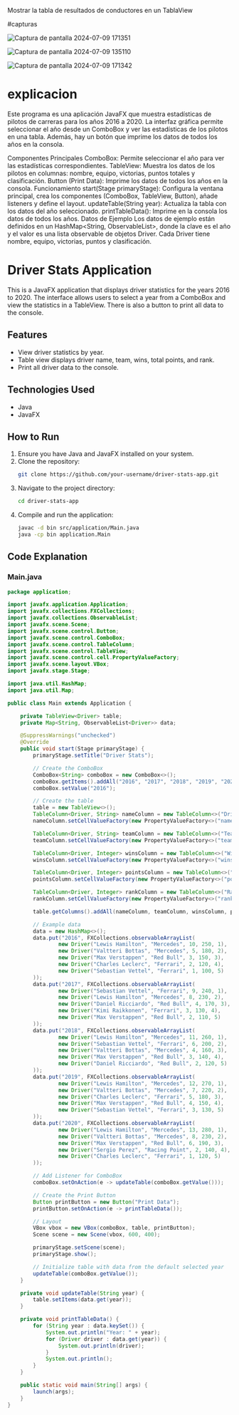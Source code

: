 Mostrar la tabla de resultados de conductores en un TablaView

#capturas


![Captura de pantalla 2024-07-09 171351](https://github.com/Ivanmurillojr30/tabla-de-resultados-de-conductores/assets/168851753/dd0dd86d-a938-4e47-86c6-cc1a479816b6)


![Captura de pantalla 2024-07-09 135110](https://github.com/Ivanmurillojr30/tabla-de-resultados-de-conductores/assets/168851753/7fab6ce9-8aab-4ab9-b3c4-b4ba39069270)


![Captura de pantalla 2024-07-09 171342](https://github.com/Ivanmurillojr30/tabla-de-resultados-de-conductores/assets/168851753/31f14251-3e93-4fe6-a2ae-a6f38b7254db)


# explicacion 

Este programa es una aplicación JavaFX que muestra estadísticas de pilotos de carreras para los años 2016 a 2020. La interfaz gráfica permite seleccionar el año desde un ComboBox y ver las estadísticas de los pilotos en una tabla. Además, hay un botón que imprime los datos de todos los años en la consola.

Componentes Principales
ComboBox: Permite seleccionar el año para ver las estadísticas correspondientes.
TableView: Muestra los datos de los pilotos en columnas: nombre, equipo, victorias, puntos totales y clasificación.
Button (Print Data): Imprime los datos de todos los años en la consola.
Funcionamiento
start(Stage primaryStage): Configura la ventana principal, crea los componentes (ComboBox, TableView, Button), añade listeners y define el layout.
updateTable(String year): Actualiza la tabla con los datos del año seleccionado.
printTableData(): Imprime en la consola los datos de todos los años.
Datos de Ejemplo
Los datos de ejemplo están definidos en un HashMap<String, ObservableList<Driver>>, donde la clave es el año y el valor es una lista observable de objetos Driver. Cada Driver tiene nombre, equipo, victorias, puntos y clasificación.

# Driver Stats Application

This is a JavaFX application that displays driver statistics for the years 2016 to 2020. The interface allows users to select a year from a ComboBox and view the statistics in a TableView. There is also a button to print all data to the console.

## Features

- View driver statistics by year.
- Table view displays driver name, team, wins, total points, and rank.
- Print all driver data to the console.

## Technologies Used

- Java
- JavaFX

## How to Run

1. Ensure you have Java and JavaFX installed on your system.
2. Clone the repository:
    ```bash
    git clone https://github.com/your-username/driver-stats-app.git
    ```
3. Navigate to the project directory:
    ```bash
    cd driver-stats-app
    ```
4. Compile and run the application:
    ```bash
    javac -d bin src/application/Main.java
    java -cp bin application.Main
    ```

## Code Explanation

### Main.java

```java
package application;

import javafx.application.Application;
import javafx.collections.FXCollections;
import javafx.collections.ObservableList;
import javafx.scene.Scene;
import javafx.scene.control.Button;
import javafx.scene.control.ComboBox;
import javafx.scene.control.TableColumn;
import javafx.scene.control.TableView;
import javafx.scene.control.cell.PropertyValueFactory;
import javafx.scene.layout.VBox;
import javafx.stage.Stage;

import java.util.HashMap;
import java.util.Map;

public class Main extends Application {

    private TableView<Driver> table;
    private Map<String, ObservableList<Driver>> data;

    @SuppressWarnings("unchecked")
    @Override
    public void start(Stage primaryStage) {
        primaryStage.setTitle("Driver Stats");

        // Create the ComboBox
        ComboBox<String> comboBox = new ComboBox<>();
        comboBox.getItems().addAll("2016", "2017", "2018", "2019", "2020");
        comboBox.setValue("2016");

        // Create the table
        table = new TableView<>();
        TableColumn<Driver, String> nameColumn = new TableColumn<>("Driver Name");
        nameColumn.setCellValueFactory(new PropertyValueFactory<>("name"));

        TableColumn<Driver, String> teamColumn = new TableColumn<>("Team");
        teamColumn.setCellValueFactory(new PropertyValueFactory<>("team"));

        TableColumn<Driver, Integer> winsColumn = new TableColumn<>("Wins");
        winsColumn.setCellValueFactory(new PropertyValueFactory<>("wins"));

        TableColumn<Driver, Integer> pointsColumn = new TableColumn<>("Total Points");
        pointsColumn.setCellValueFactory(new PropertyValueFactory<>("points"));

        TableColumn<Driver, Integer> rankColumn = new TableColumn<>("Rank");
        rankColumn.setCellValueFactory(new PropertyValueFactory<>("rank"));

        table.getColumns().addAll(nameColumn, teamColumn, winsColumn, pointsColumn, rankColumn);

        // Example data
        data = new HashMap<>();
        data.put("2016", FXCollections.observableArrayList(
                new Driver("Lewis Hamilton", "Mercedes", 10, 250, 1),
                new Driver("Valtteri Bottas", "Mercedes", 5, 180, 2),
                new Driver("Max Verstappen", "Red Bull", 3, 150, 3),
                new Driver("Charles Leclerc", "Ferrari", 2, 120, 4),
                new Driver("Sebastian Vettel", "Ferrari", 1, 100, 5)
        ));
        data.put("2017", FXCollections.observableArrayList(
                new Driver("Sebastian Vettel", "Ferrari", 9, 240, 1),
                new Driver("Lewis Hamilton", "Mercedes", 8, 230, 2),
                new Driver("Daniel Ricciardo", "Red Bull", 4, 170, 3),
                new Driver("Kimi Raikkonen", "Ferrari", 3, 130, 4),
                new Driver("Max Verstappen", "Red Bull", 2, 110, 5)
        ));
        data.put("2018", FXCollections.observableArrayList(
                new Driver("Lewis Hamilton", "Mercedes", 11, 260, 1),
                new Driver("Sebastian Vettel", "Ferrari", 6, 200, 2),
                new Driver("Valtteri Bottas", "Mercedes", 4, 160, 3),
                new Driver("Max Verstappen", "Red Bull", 3, 140, 4),
                new Driver("Daniel Ricciardo", "Red Bull", 2, 120, 5)
        ));
        data.put("2019", FXCollections.observableArrayList(
                new Driver("Lewis Hamilton", "Mercedes", 12, 270, 1),
                new Driver("Valtteri Bottas", "Mercedes", 7, 220, 2),
                new Driver("Charles Leclerc", "Ferrari", 5, 180, 3),
                new Driver("Max Verstappen", "Red Bull", 4, 150, 4),
                new Driver("Sebastian Vettel", "Ferrari", 3, 130, 5)
        ));
        data.put("2020", FXCollections.observableArrayList(
                new Driver("Lewis Hamilton", "Mercedes", 13, 280, 1),
                new Driver("Valtteri Bottas", "Mercedes", 8, 230, 2),
                new Driver("Max Verstappen", "Red Bull", 6, 190, 3),
                new Driver("Sergio Perez", "Racing Point", 2, 140, 4),
                new Driver("Charles Leclerc", "Ferrari", 1, 120, 5)
        ));

        // Add Listener for ComboBox
        comboBox.setOnAction(e -> updateTable(comboBox.getValue()));

        // Create the Print Button
        Button printButton = new Button("Print Data");
        printButton.setOnAction(e -> printTableData());

        // Layout
        VBox vbox = new VBox(comboBox, table, printButton);
        Scene scene = new Scene(vbox, 600, 400);

        primaryStage.setScene(scene);
        primaryStage.show();

        // Initialize table with data from the default selected year
        updateTable(comboBox.getValue());
    }

    private void updateTable(String year) {
        table.setItems(data.get(year));
    }

    private void printTableData() {
        for (String year : data.keySet()) {
            System.out.println("Year: " + year);
            for (Driver driver : data.get(year)) {
                System.out.println(driver);
            }
            System.out.println();
        }
    }

    public static void main(String[] args) {
        launch(args);
    }
}

